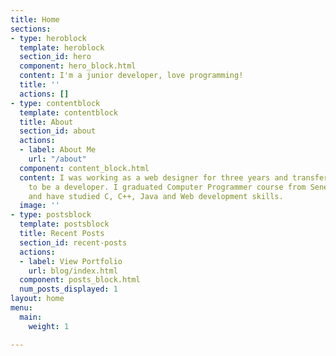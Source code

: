 ```yaml
---
title: Home
sections:
- type: heroblock
  template: heroblock
  section_id: hero
  component: hero_block.html
  content: I'm a junior developer, love programming!
  title: ''
  actions: []
- type: contentblock
  template: contentblock
  title: About
  section_id: about
  actions:
  - label: About Me
    url: "/about"
  component: content_block.html
  content: I was working as a web designer for three years and transferred my job
    to be a developer. I graduated Computer Programmer course from Seneca College,
    and have studied C, C++, Java and Web development skills.
  image: ''
- type: postsblock
  template: postsblock
  title: Recent Posts
  section_id: recent-posts
  actions:
  - label: View Portfolio
    url: blog/index.html
  component: posts_block.html
  num_posts_displayed: 1
layout: home
menu:
  main:
    weight: 1

---
```


